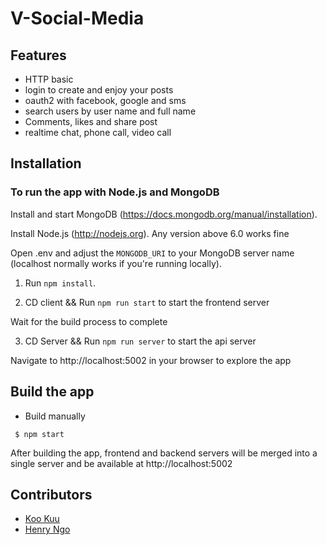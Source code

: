 # V-Social-Media

## Features
* HTTP basic
* login to create and enjoy your posts
* oauth2 with facebook, google and sms 
* search users by user name and full name
* Comments, likes and share post
* realtime chat, phone call, video call

## Installation
### To run the app with Node.js and MongoDB

Install and start MongoDB (https://docs.mongodb.org/manual/installation).

Install Node.js (http://nodejs.org). Any version above 6.0 works fine

Open .env and adjust the `MONGODB_URI` to your MongoDB server name (localhost normally works if you're running locally).

1. Run `npm install`.

2. CD client && Run `npm run start` to start the frontend server

Wait for the build process to complete

3. CD Server && Run `npm run server` to start the api server

Navigate to http://localhost:5002 in your browser to explore the app

## Build the app
* Build manually
```
 $ npm start
```

After building the app, frontend and backend servers will be merged into a single server and be available at http://localhost:5002

## Contributors
- [Koo Kuu](https://github.com/vinhngo1907)
- [Henry Ngo](https://github.com/vinhngo001)
